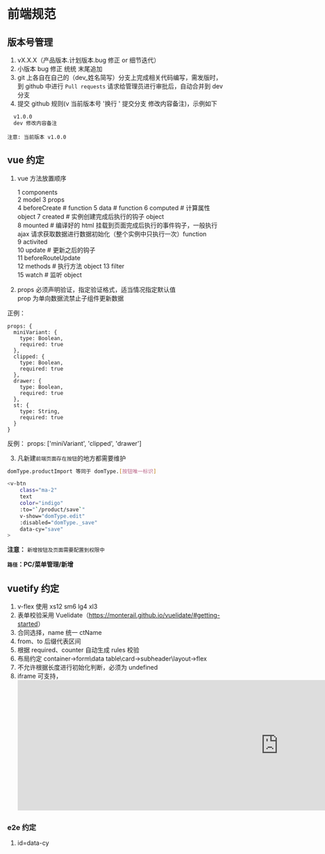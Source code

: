 # 前端规范

## 版本号管理

1. vX.X.X（产品版本.计划版本.bug 修正 or 细节迭代）
2. 小版本 bug 修正 统统 末尾追加
3. git 上各自在自己的（dev\_姓名简写）分支上完成相关代码编写，需发版时，到 github 中进行 `Pull requests` 请求给管理员进行审批后，自动合并到 dev 分支
4. 提交 github 规则(v 当前版本号 '换行 ' 提交分支 修改内容备注)，示例如下

```bash
  v1.0.0
  dev 修改内容备注
```

`注意: 当前版本 v1.0.0`

## vue 约定

1. vue 方法放置顺序

   1 components  
   2 model
   3 props  
   4 beforeCreate # function
   5 data # function
   6 computed # 计算属性 object
   7 created # 实例创建完成后执行的钩子 object  
   8 mounted # 编译好的 html 挂载到页面完成后执行的事件钩子，一般执行 ajax 请求获取数据进行数据初始化（整个实例中只执行一次）function  
   9 activited  
   10 update # 更新之后的钩子  
   11 beforeRouteUpdate  
   12 methods # 执行方法 object
   13 filter  
   15 watch # 监听 object

2. props 必须声明验证，指定验证格式，适当情况指定默认值  
   prop 为单向数据流禁止子组件更新数据

正例：

    props: {
      miniVariant: {
        type: Boolean,
        required: true
      },
      clipped: {
        type: Boolean,
        required: true
      },
      drawer: {
        type: Boolean,
        required: true
      },
      st: {
        type: String,
        required: true
      }
    }

反例：
props: ['miniVariant', 'clipped', 'drawer']

3. 凡新建`前端页面存在按钮`的地方都需要维护

```bash
domType.productImport 等同于 domType.[按钮唯一标识]

<v-btn
    class="ma-2"
    text
    color="indigo"
    :to="`/product/save`"
    v-show="domType.edit"
    :disabled="domType._save"
    data-cy="save"
>
```

**注意：** `新增按钮及页面需要配置到权限中`

**`路径`：PC/菜单管理/新增**

## vuetify 约定

1. v-flex 使用 xs12 sm6 lg4 xl3
2. 表单校验采用 Vuelidate（<https://monterail.github.io/vuelidate/#getting-started>）
3. 合同选择，name 统一 ctName
4. from、to 后缀代表区间
5. 根据 required、counter 自动生成 rules 校验
6. 布局约定 container->form\data table\card->subheader\layout->flex
7. 不允许根据长度进行初始化判断，必须为 undefined
8. iframe 可支持，<iframe src="http://baidu.com" width="1200" height="300" frameborder="0" scrolling="auto"></iframe>

### e2e 约定

1. id=data-cy
